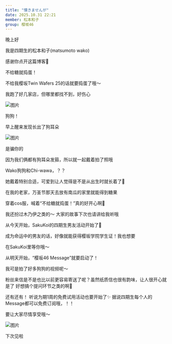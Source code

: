 ```yaml
---
title: "懐きませんが"
date: 2025.10.31 22:21
member: 松本和子
group: 樱坂46
---
```


晚上好

我是四期生的松本和子(matsumoto wako)


感谢你点开这篇博客🌸




不给糖就捣蛋！

不给我樱坂Twin Wafers 25的话就要捣蛋了哦〜


我跑了好几家店，但哪里都找不到，好伤心



![图片](https://sakurazaka46.com/files/14/diary/s46/blog/moblog/202510/mobtquHH8.jpg)


狗狗！




早上醒来发现长出了狗耳朵


![图片](https://sakurazaka46.com/files/14/diary/s46/blog/moblog/202510/mobjmhxwP.jpg)

是骗你的

因为我们俩都有狗耳朵发箍，所以就一起戴着拍了照哦

Wako狗狗和Chi-wawa，？？


她戴着特别合适，可爱到让人觉得是不是从出生时就长着了🐶





在我的老家，万圣节那天去放有南瓜的家里就能得到糖果

穿着cos服，喊着“不给糖就捣蛋！”真的好开心啊🍪

我还扮过木乃伊之类的〜
大家的故事下次也请讲给我听哦






从今天开始，SakuKoi的四期生男友活动开始了🌸

成为命运中的男友的话，好像就能获得樱坂学院学生证！我也想要

在SakuKoi里等你哦〜





从明天开始，“樱坂46 Message”就要启动了！

我可是拍了好多狗狗的视频呢〜

粉丝来信是不是也比以前更容易寄送了呢？虽然纸质信也很有韵味，让人很开心就是了
好想搞个提问环节之类的啊💭


还有还有！
听说为期1周的免费试用活动也要开始了✨
据说四期生每个人的Message都可以免费订阅哦，！！


要让大家尽情享受哦〜

![图片](https://sakurazaka46.com/files/14/diary/s46/blog/moblog/202510/mob5Z3zCJ.jpg)


下次见啦